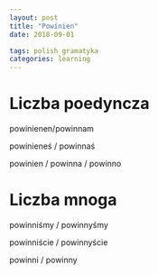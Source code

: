 ```yaml
---
layout: post
title: "Powinien"
date: 2018-09-01

tags: polish gramatyka
categories: learning
---
```

# Liczba poedyncza

powinienen/powinnam

powinieneś / powinnaś

powinien / powinna / powinno

# Liczba mnoga

powinniśmy / powinnyśmy

powinniście / powinnyście

powinni / powinny
